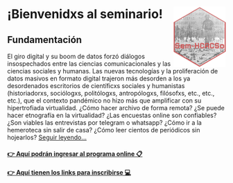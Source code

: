 <link rel="shortcut icon" type="image/x-icon" href="img/favicon.ico">
<link rel=”shortcut icon” href=”img/favicon.ico”>
<link rel=”shortcut icon” href=”img/android-chrome-192x192.png”>
<link rel="icon" type="image/png" sizes="16x16" href="img/favicon-16x16.png">
<link rel="icon" type="image/png" sizes="32x32" href="img/favicon-32x32.png">
<link rel="apple-touch-icon" type="image/png" sizes="180x180" href="img/apple-touch-icon.png">
<link rel="apple-touch-icon" type="image/png" sizes="120x120" href="img/apple-touch-icon-120x120.png">
<link rel="apple-touch-icon" type="image/png" sizes="76x76" href="img/apple-touch-icon-76x76.png">
<link rel="apple-touch-icon" type="image/png" sizes="60x60" href="img/apple-touch-icon-60x60.png">
<link rel="android-chrome" type="image/png" sizes="192x192" href="img/android-chrome-192x192.png">
<link rel="android-chrome" type="image/png" sizes="512x512" href="img/android-chrome-512x512.png">

# ¡Bienvenidxs al seminario! <img src="img/seminario.png" align="right" height="139"/>

## Fundamentación

El giro digital y su boom de datos forzó diálogos insospechados entre las ciencias comunicacionales y las ciencias sociales y humanas. Las nuevas tecnologías y la proliferación de datos masivos en formato digital trajeron más desorden a los ya desordenados escritorios de científicxs sociales y humanistas (historiadorxs, sociólogxs, politólogxs, antropólogxs, filósofxs, etc., etc., etc.), que el contexto pandémico no hizo más que amplificar con su hipertrofiada virtualidad. ¿Cómo hacer archivo de forma remota? ¿Se puede hacer etnografía en la virtualidad? ¿Las encuestas online son confiables? ¿Son viables las entrevistas por telegram o whatsapp? ¿Cómo ir a la hemeroteca sin salir de casa? ¿Cómo leer cientos de periódicos sin hojearlos? [Seguir leyendo...](https://agusnieto77.github.io/Sem-HCACSo/programa)

#### [👉 Aquí podrán ingresar al programa online 📋](https://agusnieto77.github.io/Sem-HCACSo/programa)

#### [👉 Aquí tienen los links para inscribirse 💻](https://www.fahce.unlp.edu.ar/facultad/secretarias-y-prosecretarias/posgrado/doctorado/doctorado-en-historia/cursos-y-seminarios/cursoposgrado-220706181701444309)

